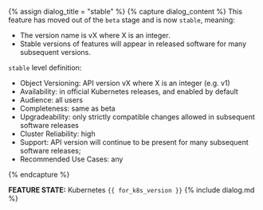{% assign dialog_title = "stable" %}
{% capture dialog_content %}
This feature has moved out of the `beta` stage and is now `stable`, meaning:

* The version name is vX where X is an integer.
* Stable versions of features will appear in released software for many subsequent versions.

`stable` level definition:

* Object Versioning: API version vX where X is an integer (e.g. v1)
* Availability: in official Kubernetes releases, and enabled by default
* Audience: all users
* Completeness: same as beta
* Upgradeability: only strictly compatible changes allowed in subsequent software releases
* Cluster Reliability: high
* Support: API version will continue to be present for many subsequent software releases;
* Recommended Use Cases: any

{% endcapture %}

**FEATURE STATE:** Kubernetes `{{ for_k8s_version }}` {% include dialog.md %}